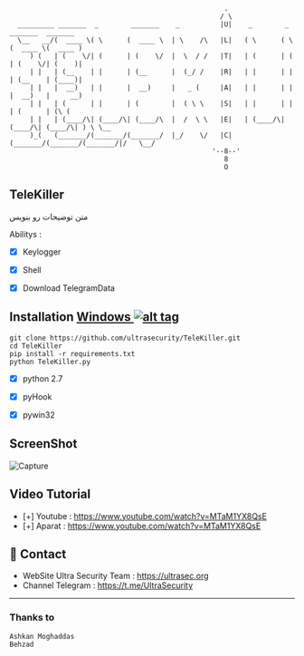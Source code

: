 ```
                                                     .
                                                    / \
  _________ _______  _        _______    _          |U|    _        _        _______  _______
  \__   __/(  ____ \( \      (  ____ \  | \    /\   |L|   ( \      ( \      (  ____ \(  ____ )
     ) (   | (    \/| (      | (    \/  |  \  / /   |T|   | (      | (      | (    \/| (    )|
     | |   | (__    | |      | (__      |  (_/ /    |R|   | |      | |      | (__    | (____)|
     | |   |  __)   | |      |  __)     |   _ (     |A|   | |      | |      |  __)   |     __)
     | |   | (      | |      | (        |  ( \ \    |S|   | |      | |      | (      | (\ (
     | |   | (____/\| (____/\| (____/\  |  /  \ \   |E|   | (____/\| (____/\| (____/\| ) \ \__
     )_(   (_______/(_______/(_______/  |_/    \/   |C|   (_______/(_______/(_______/|/   \__/
                                                  '--8--'
                                                     8
                                                     O
```

## TeleKiller
متن توضیحات رو بنویس




Abilitys :

- [x] Keylogger
- [x] Shell 
- [x] Download TelegramData



## Installation [Windows ](https://wikipedia.org/wiki/Microsoft_Windows)[![alt tag](http://icons.iconarchive.com/icons/tatice/cristal-intense/32/Windows-icon.png)](https://fr.wikipedia.org/wiki/Microsoft_Windows)

```
git clone https://github.com/ultrasecurity/TeleKiller.git
cd TeleKiller
pip install -r requirements.txt
python TeleKiller.py
```
- [x] python 2.7
- [x] pyHook
- [x] pywin32


## ScreenShot
![Capture](https://user-images.githubusercontent.com/34939571/55632574-da127400-57cf-11e9-9c80-3916e64981b1.PNG)


## Video Tutorial
- [+] Youtube : https://www.youtube.com/watch?v=MTaM1YX8QsE
- [+] Aparat  : https://www.youtube.com/watch?v=MTaM1YX8QsE 



<h2>📧 Contact</h2>

- WebSite Ultra Security Team : https://ultrasec.org
- Channel Telegram : https://t.me/UltraSecurity

<hr>


### Thanks to
    Ashkan Moghaddas
    Behzad
